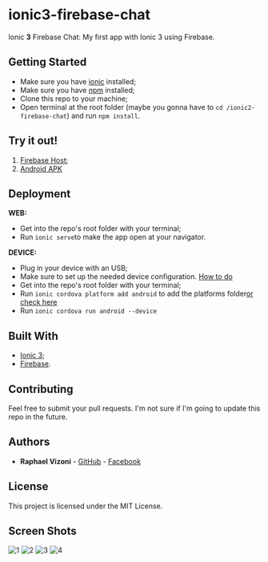 # ionic3-firebase-chat
Ionic **3** Firebase Chat: My first app with Ionic 3 using Firebase.

## Getting Started
* Make sure you have [ionic](https://ionicframework.com/getting-started/) installed;
* Make sure you have [npm](https://www.npmjs.com/get-npm) installed;
* Clone this repo to your machine;
* Open terminal at the root folder (maybe you gonna have to ```cd /ionic2-firebase-chat```) and run ```npm install```.

## Try it out!
1. [Firebase Host](https://ionic2-firebase-chat-c582c.firebaseapp.com/);
2. [Android APK](https://drive.google.com/open?id=1006s5IkBrdekz5ZbCJk7IxRl_mqQfg0i)

## Deployment
**WEB:**
* Get into the repo's root folder with your terminal;
* Run ```ionic serve```to make the app open at your navigator.

**DEVICE:**
* Plug in your device with an USB;
* Make sure to set up the needed device configuration. [How to do](https://developer.android.com/studio/run/device.html#developer-device-options)
* Get into the repo's root folder with your terminal;
* Run ```ionic cordova platform add android``` to add the platforms folder[or check here](https://ionicframework.com/docs/intro/deploying/)
* Run ```ionic cordova run android --device```

## Built With

* [Ionic 3](https://ionicframework.com);
* [Firebase](https://firebase.google.com/).

## Contributing

Feel free to submit your pull requests. I'm not sure if I'm going to update this repo in the future.

## Authors

* **Raphael Vizoni** - [GitHub](https://github.com/Vizoni) - [Facebook](https://www.facebook.com/raphael.vizoni) 

## License

This project is licensed under the MIT License.

## Screen Shots
![1](https://i.imgur.com/ztltb8f.jpg "Sign in")
![2](https://i.imgur.com/uVlNWaW.jpg "Sign Up")
![3](https://i.imgur.com/ojv41bH.jpg "Chats")
![4](https://i.imgur.com/8E4SVME.jpg "Profile")
